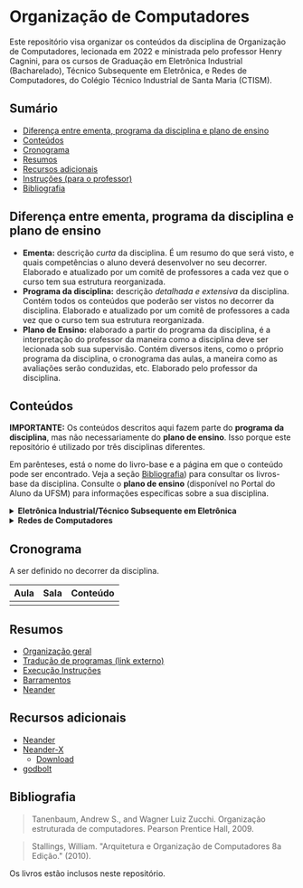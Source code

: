 # Organização de Computadores

Este repositório visa organizar os conteúdos da disciplina de Organização de Computadores, lecionada em 2022 e 
ministrada pelo professor Henry Cagnini, para os cursos de Graduação em Eletrônica Industrial (Bacharelado), Técnico 
Subsequente em Eletrônica, e Redes de Computadores, do Colégio Técnico Industrial de Santa Maria (CTISM).

## Sumário

* [Diferença entre ementa, programa da disciplina e plano de ensino](#diferença-entre-ementa-programa-da-disciplina-e-plano-de-ensino)
* [Conteúdos](#conteúdos)
* [Cronograma](#cronograma)
* [Resumos](#resumos)
* [Recursos adicionais](#recursos-adicionais)
* [Instruções (para o professor)](instruções_professor.md)
* [Bibliografia](#bibliografia)

## Diferença entre ementa, programa da disciplina e plano de ensino

* **Ementa:** descrição _curta_ da disciplina. É um resumo do que será visto, e quais competências o aluno deverá 
  desenvolver no seu decorrer. Elaborado e atualizado por um comitê de professores a cada vez que o curso tem sua 
  estrutura reorganizada. 
* **Programa da disciplina:** descrição _detalhada e extensiva_ da disciplina. Contém todos os conteúdos que poderão ser
  vistos no decorrer da disciplina. Elaborado e atualizado por um comitê de professores a cada vez que o curso tem sua
  estrutura reorganizada.
* **Plano de Ensino:** elaborado a partir do programa da disciplina, é a interpretação do professor da maneira como
  a disciplina deve ser lecionada sob sua supervisão. Contém diversos itens, como o próprio programa da disciplina,
  o cronograma das aulas, a maneira como as avaliações serão conduzidas, etc. Elaborado pelo professor da disciplina.

## Conteúdos

**IMPORTANTE:** Os conteúdos descritos aqui fazem parte do **programa da disciplina**, mas não necessariamente do 
**plano de ensino**. Isso porque este repositório é utilizado por três disciplinas diferentes.

Em parênteses, está o nome do livro-base e a página em que o conteúdo pode ser encontrado. 
Veja a seção [Bibliografia](#Bibliografia)) para consultar os livros-base da disciplina.
Consulte o **plano de ensino** (disponível no Portal do Aluno da UFSM) para informações específicas sobre a sua 
disciplina.

<details>
    <summary><b>Eletrônica Industrial/Técnico Subsequente em Eletrônica</b></summary>

1. **Introdução**
   1. Organização geral (<a href="tanenbaum.pdf#page=20">pp. 1-6</a>)(<a href="stallings.pdf#page=22">Stallings pp. 1-6</a>)
   2. Esquema típico de um microcomputador (<a href="tanenbaum.pdf#page=61">pp. 42-44</a>)
   3. Operação do computador (<a href="tanenbaum.pdf#page=63">pp. 44-47</a>)

2. **Sistemas de numeração e representação**
   1. Números binários, octais, hexadecimais (<a href="tanenbaum.pdf#page=544">pp. 525-530</a>)
   2. Representação de valores negativos (<a href="tanenbaum.pdf#page=550">pp. 531-532</a>)
   3. Aritmética binária (<a href="tanenbaum.pdf#page=551">pp. 532-533</a>)
   4. Ponto flutuante (<a href="tanenbaum.pdf#page=553">Tanenbaum pp. 534-541</a>)<!--(<a href="stallings.pdf#page=283">Stallings pp. 262-275</a>)-->
   5. Códigos de caracteres: ASCII Unicode (<a href="tanenbaum.pdf#page=127">pp. 108-110</a>)

3. **Sistema de memória**
   1. Memória primária (<a href="tanenbaum.pdf#page=76">pp. 57-63</a>)
       1. Memória cache (<a href="tanenbaum.pdf#page=82">pp. 63-66</a>)
   2. Memória secundária (<a href="tanenbaum.pdf#page=86">pp. 67-85</a>)
   3. Hierarquias de Memória (<a href="tanenbaum.pdf#page=86">pp. 67-68</a>)
   4. Organização de memória (<a href="tanenbaum.pdf#page=157">pp. 138-140</a>)
      <!--4. Memória virtual (<a href="tanenbaum.pdf#page=364">pp. 345-365</a>)-->

4. **Sistemas de interconexão**
   1. Estruturas de interconexão <!--(<a href="tanenbaum.pdf#page=506">pp. 487-489</a>)-->(<a href="stallings.pdf#page=83">Stallings pp. 62-63</a>)
   2. Barramentos (<a href="tanenbaum.pdf#page=104">pp. 85-88</a>)

5. **Sistema de entrada e saída**
   1. Dispositivos externos (periféricos) (<a href="tanenbaum.pdf#page=107">pp. 88-99</a>)

6. **Unidade central de processamento**
   1. Interrupção, suspensão, parada e partida (<a href="stallings.pdf#page=477">Stallings pp. 456-461</a>)
   2. Controle do processador (<a href="stallings.pdf#page=482">Stallings pp. 461-465</a>)
      <!--2. Registradores (<a href="tanenbaum.pdf#page=152">pp. 133-137</a>)-->
   3. Unidade Lógica e Aritmética <!--(<a href="tanenbaum.pdf#page=149">Tanenbaum pp. 130-132</a>)-->(<a href="stallings.pdf#page=265">Stallings pp. 244-262</a>)
   4. Unidade de controle (<a href="stallings.pdf#page=477">Stallings pp. 456-466</a>)

7. **Controle microprogramado** (<a href="stallings.pdf#page=495">Stallings pp. 474-504</a>)

</details>

<details>
<summary><b>Redes de Computadores</b></summary>

https://www.inf.pucrs.br/~gustavo/disciplinas/pli/material/paradigmas-aula08.pdf

1. A visão do Software
    1. O compilador.
    2. O montador.
        1. Funções básicas de um montador.
        2. Montadores de duas passagens.
        3. Montadores de uma passagem.
    3. O ligador.
    4. O carregador.
    5. O processo de boot.

2. Linguagem de Máquina (Stallings pp. 287)
    1. Codificação das Instruções.
        1. Estruturas de instruções.
        2. Conjunto de Instruções. 
        3. Modos de endereçamento. (<a href="stallings.pdf#page=345">Stallings pp. 329-335</a>)
        4. Operações condicionais.
        5. Pilhas e subrotinas.
    2. Linguagem de descrição de Arquitetura.
    3. Anatomia de um arquivo executável.

3. Linguagem de Montagem 
   1. Operações e operandos. (<a href="stallings.pdf#page=355">Stallings pp. 339-346</a>)
   2. Instruções Lógicas e Aritméticas. ([Neander/Instruções](neander/README.md#instruções))
   3. Instruções de desvio. ([Neander/Instruções](neander/README.md#instruções))

4. Via de Dados da execução de uma Instrução
   1. Construção de uma via de dados.
   2. Abordagem monociclo.
   3. Abordagem multi-ciclo.
   4. Pipeline. (Stallings pp. 364)

5. Desempenho do Computador
    1. Métricas de desempenho. (<a href="stallings.pdf#page=54">Stallings pp. 38-41</a>)
    2. Benchmarking. (<a href="stallings.pdf#page=57">Stallings pp. 41-44</a>)

6. Arquiteturas Avançadas
    1. Processadores CISC e RISC.
    2. Máquinas escalares.
    3. Máquinas superescalares.
    4. Máquinas VLIW.
    5. Tendências.

</details>

## Cronograma 

A ser definido no decorrer da disciplina.

| Aula |               Sala | Conteúdo |
|-----:|-------------------:|:---------|
|      |                    |          |


## Resumos

* [Organização geral](resumos/organização_geral.md)
* [Tradução de programas (link externo)](https://www.inf.pucrs.br/~gustavo/disciplinas/pli/material/paradigmas-aula08.pdf)
* [Execução Instruções](resumos/execução_instruções.md)
* [Barramentos](resumos/barramentos.md)
* [Neander](neander/README.md)

## Recursos adicionais

* [Neander](http://www.inf.ufrgs.br/arq/wiki/doku.php?id=neander)
* [Neander-X](https://dcc.ufrj.br/~gabriel/neander.php)
    * [Download](https://sourceforge.net/projects/neander-x)
* [godbolt](https://godbolt.org)

## Bibliografia

> Tanenbaum, Andrew S., and Wagner Luiz Zucchi. Organização estruturada de computadores. Pearson Prentice Hall, 2009.

> Stallings, William. "Arquitetura e Organização de Computadores 8a Edição." (2010).

Os livros estão inclusos neste repositório.
